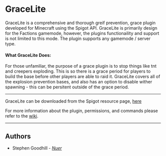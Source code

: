 # GraceLite
GraceLite is a comprehensive and thorough greif prevention, grace plugin developed for Minecraft using the Spigot API. GraceLite is primarily design for the Factions gamemode, however, the plugins functionaility and support is not limited to this mode. The plugin supports any gamemode / server type.

#### What GraceLite Does:
For those unfamiliar, the purpose of a grace plugin is to stop things like tnt and creepers exploding. This is so there is a grace period for players to build the base before other players are able to raid it. GraceLite covers all of the explosion prevention bases, and also has an option to disable wither spawning - this can be persitent outside of the grace period.

---

GraceLite can be downloaded from the Spigot resource page, [here](https://www.spigotmc.org/resources/gracelite-all-in-one-grace-period-plugin.56095/)

For more information about the plugin, permissions, and commands please refer to the [wiki](https://github.com/nbdSteve/GraceLite/wiki).

---

## Authors
* Stephen Goodhill - *[Nuer](https://nuer.dev)*

